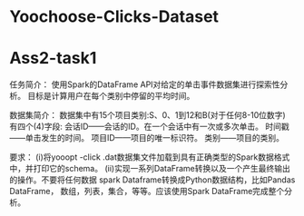 # Yoochoose-Clicks-Dataset
# Ass2-task1


任务简介：
    使用Spark的DataFrame API对给定的单击事件数据集进行探索性分析。
    目标是计算用户在每个类别中停留的平均时间。

数据集简介：
数据集中有15个项目类别:S、0、1到12和B(对于任何8-10位数字)
有四个(4)字段:
会话ID——会话的ID。在一个会话中有一次或多次单击。
时间戳——单击发生的时间。
项目ID——项目的唯一标识符。
类别——项目的类别。
  
	
要求：
(i)将yooopt -click .dat数据集文件加载到具有正确类型的Spark数据格式中，并打印它的schema。
(ii)实现一系列DataFrame转换以及一个产生最终输出的操作。不要将任何数据 spark Dataframe转换成Python数据结构，比如Pandas DataFrame，
数组，列表，集合，等等。应该使用Spark DataFrame完成整个分析。
  

  
